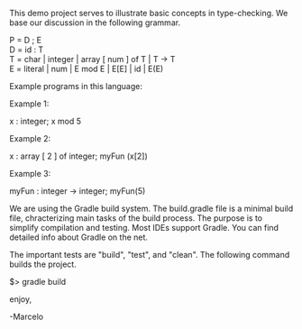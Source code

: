 This demo project serves to illustrate basic concepts in
type-checking.  We base our discussion in the following grammar.

  P = D ; E <br>
  D = id : T <br>
  T = char | integer | array [ num ] of T | T -> T <br>
  E = literal | num | E mod E | E[E] | id | E(E) <br>

Example programs in this language:

Example 1:

  x : integer;
  x mod 5

Example 2:

  x : array [ 2 ] of integer;
  myFun (x[2])

Example 3:

  myFun : integer -> integer;
  myFun(5)

We are using the Gradle build system.  The build.gradle file is a
minimal build file, chracterizing main tasks of the build process.
The purpose is to simplify compilation and testing.  Most IDEs support
Gradle.  You can find detailed info about Gradle on the net.

The important tests are "build", "test", and "clean".  The following
command builds the project.

$> gradle build

enjoy,

 -Marcelo
